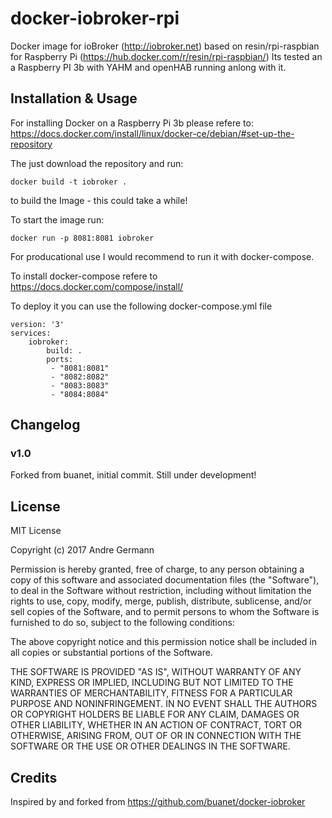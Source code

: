 # docker-iobroker-rpi
Docker image for ioBroker (http://iobroker.net) based on resin/rpi-raspbian for Raspberry Pi (https://hub.docker.com/r/resin/rpi-raspbian/) Its tested an a Raspberry PI 3b with YAHM and openHAB running anlong with it.

## Installation & Usage

For installing Docker on a Raspberry Pi 3b please refere to: https://docs.docker.com/install/linux/docker-ce/debian/#set-up-the-repository

The just download the repository and run: 

```
docker build -t iobroker . 

```

to build the Image - this could take a while!

To start the image run:

```
docker run -p 8081:8081 iobroker
```

For producational use I would recommend to run it with docker-compose.

To install docker-compose refere to https://docs.docker.com/compose/install/

To deploy it you can use the following docker-compose.yml file

```
version: '3'
services:
	iobroker:
		build: .
		ports: 
		 - "8081:8081"
		 - "8082:8082"
		 - "8083:8083"
		 - "8084:8084"
```


## Changelog

### v1.0
Forked from buanet, initial commit. Still under development!

## License

MIT License

Copyright (c) 2017 Andre Germann

Permission is hereby granted, free of charge, to any person obtaining a copy
of this software and associated documentation files (the "Software"), to deal
in the Software without restriction, including without limitation the rights
to use, copy, modify, merge, publish, distribute, sublicense, and/or sell
copies of the Software, and to permit persons to whom the Software is
furnished to do so, subject to the following conditions:

The above copyright notice and this permission notice shall be included in all
copies or substantial portions of the Software.

THE SOFTWARE IS PROVIDED "AS IS", WITHOUT WARRANTY OF ANY KIND, EXPRESS OR
IMPLIED, INCLUDING BUT NOT LIMITED TO THE WARRANTIES OF MERCHANTABILITY,
FITNESS FOR A PARTICULAR PURPOSE AND NONINFRINGEMENT. IN NO EVENT SHALL THE
AUTHORS OR COPYRIGHT HOLDERS BE LIABLE FOR ANY CLAIM, DAMAGES OR OTHER
LIABILITY, WHETHER IN AN ACTION OF CONTRACT, TORT OR OTHERWISE, ARISING FROM,
OUT OF OR IN CONNECTION WITH THE SOFTWARE OR THE USE OR OTHER DEALINGS IN THE
SOFTWARE.

## Credits

Inspired by and forked from https://github.com/buanet/docker-iobroker

